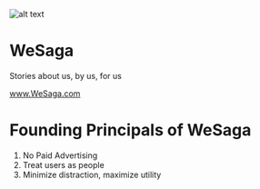 ![alt text](https://i.imgur.com/ejZ8ZBv.png)

# WeSaga

Stories about us, by us, for us

www.WeSaga.com


# Founding Principals of WeSaga

1. No Paid Advertising
2. Treat users as people
3. Minimize distraction, maximize utility
